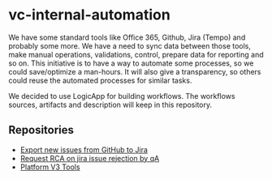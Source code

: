 # vc-internal-automation

We have some standard tools like Office 365, Github, Jira (Tempo) and probably some more. We have a need to sync data between those tools, make manual operations, validations, control, prepare data for reporting and so on. This initiative is to have a way to automate some processes, so we could save/optimize a man-hours. It will also give a transparency, so others could reuse the automated processes for similar tasks.

We decided to use LogicApp for building workflows. The workflows sources, artifacts and description will keep in this repository.

## Repositories

* [Export new issues from GitHub to Jira](/export-issues-from-github/README.md)
* [Request RCA on jira issue rejection by qA](/request-rca-on-qa-rejection/README.md)
* [Platform V3 Tools](/platform-v3-tools/README.md)
